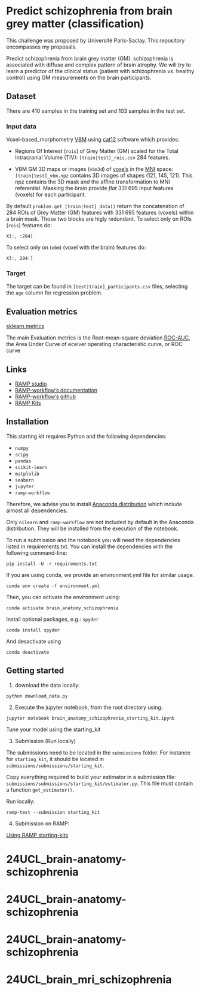 # Predict schizophrenia from brain grey matter (classification)


This challenge was proposed by Université Paris-Saclay. This repository encompasses my proposals.

Predict schizophrenia from brain grey matter (GM). schizophrenia is associated with diffuse and complex pattern of brain atrophy. We will try to learn a predictor of the clinical status (patient with schizophrenia vs. healthy control) using GM measurements on the brain participants.

## Dataset

There are 410 samples in the training set and 103 samples in the test set.

### Input data

Voxel-based_morphometry [VBM](https://en.wikipedia.org/wiki/Voxel-based_morphometry)
using [cat12](http://www.neuro.uni-jena.de/cat/) software which provides:

- Regions Of Interest (`rois`) of Grey Matter (GM) scaled for the Total
  Intracranial Volume (TIV): `[train|test]_rois.csv` 284 features.

- VBM GM 3D maps or images (`vbm3d`) of [voxels](https://en.wikipedia.org/wiki/Voxel) in the
  [MNI](https://en.wikipedia.org/wiki/Talairach_coordinates) space:
  `[train|test]_vbm.npz` contains 3D images of shapes (121, 145, 121).
  This npz contains the 3D mask and the affine transformation to MNI
  referential. Masking the brain provide *flat* 331 695 input features (voxels)
  for each participant.

By default `problem.get_[train|test]_data()` return the concatenation of 284 ROIs of
Grey Matter (GM) features with 331 695 features (voxels) within a brain mask.
Those two blocks are higly redundant.
To select only on ROIs (`rois`) features do:

```
X[:, :284]
```

To select only on (`vbm`) (voxel with the brain) features do:

```
X[:, 284:]
```

### Target

The target can be found in `[test|train]_participants.csv` files, selecting the
`age` column for regression problem.

## Evaluation metrics

[sklearn metrics](https://scikit-learn.org/stable/modules/model_evaluation.html)

The main Evaluation metrics is the Root-mean-square deviation
[ROC-AUC](https://en.wikipedia.org/wiki/Receiver_operating_characteristic), the Area Under Curve of eceiver operating characteristic curve, or ROC curve

## Links

- [RAMP studio](https://ramp.studio/)
- [RAMP-workflow’s documentation](https://paris-saclay-cds.github.io/ramp-docs/ramp-workflow/)
- [RAMP-workflow’s github](https://github.com/paris-saclay-cds/ramp-workflow)
- [RAMP Kits](https://github.com/ramp-kits)

## Installation

This starting kit requires Python and the following dependencies:

* `numpy`
* `scipy`
* `pandas`
* `scikit-learn`
* `matplolib`
* `seaborn`
* `jupyter`
* `ramp-workflow`

Therefore, we advise you to install [Anaconda
distribution](https://www.anaconda.com/download/) which include almost all
dependencies.

Only `nilearn` and `ramp-workflow` are not included by default in the Anaconda
distribution. They will be installed from the execution of the notebook.

To run a submission and the notebook you will need the dependencies listed in requirements.txt.
You can install the dependencies with the following command-line:

```
pip install -U -r requirements.txt
```

If you are using conda, we provide an environment.yml file for similar usage.

```
conda env create -f environment.yml
```

Then, you can activate the environment using:

```
conda activate brain_anatomy_schizophrenia
```

Install optional packages, e.g.: `spyder`

```
conda install spyder
```


And desactivate using

```
conda deactivate
```

## Getting started

1. download the data locally:

```
python download_data.py
```

2. Execute the jupyter notebook, from the root directory using:

```
jupyter notebook brain_anatomy_schizophrenia_starting_kit.ipynb
```

Tune your model using the starting_kit

3. Submission (Run locally)

The submissions need to be located in the `submissions` folder.
For instance for `starting_kit`, it should be located in
`submissions/submissions/starting_kit`.

Copy everything required to build your estimator in a submission file:
`submissions/submissions/starting_kit/estimator.py`.
This file must contain a function `get_estimator()`.

Run locally:

```
ramp-test --submission starting_kit
```

4. Submission on RAMP:

[Using RAMP starting-kits](https://paris-saclay-cds.github.io/ramp-docs/ramp-workflow/stable/using_kits.html)
# 24UCL_brain-anatomy-schizophrenia
# 24UCL_brain-anatomy-schizophrenia
# 24UCL_brain-anatomy-schizophrenia
# 24UCL_brain_mri_schizophrenia
